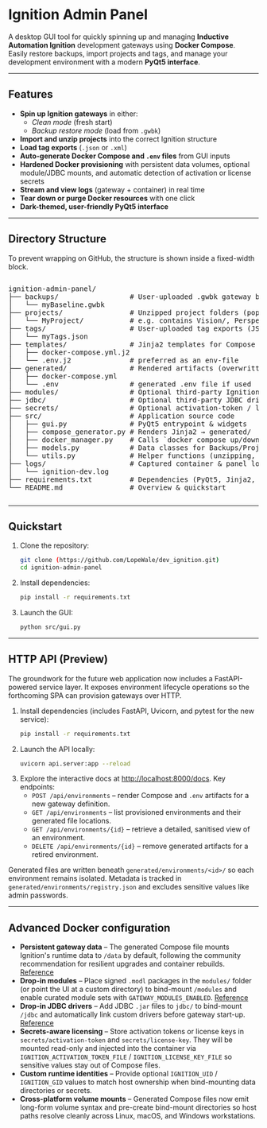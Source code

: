 # Ignition Admin Panel

A desktop GUI tool for quickly spinning up and managing **Inductive Automation Ignition** development gateways using **Docker Compose**.  
Easily restore backups, import projects and tags, and manage your development environment with a modern **PyQt5 interface**.

---

## Features

- **Spin up Ignition gateways** in either:
  - *Clean mode* (fresh start)
  - *Backup restore mode* (load from `.gwbk`)
- **Import and unzip projects** into the correct Ignition structure
- **Load tag exports** (`.json` or `.xml`)
- **Auto-generate Docker Compose and `.env` files** from GUI inputs
- **Hardened Docker provisioning** with persistent data volumes, optional module/JDBC mounts, and automatic detection of activation or license secrets
- **Stream and view logs** (gateway + container) in real time
- **Tear down or purge Docker resources** with one click
- **Dark-themed, user-friendly PyQt5 interface**

---

## Directory Structure

To prevent wrapping on GitHub, the structure is shown inside a fixed-width block.

<div style="overflow-x: auto; white-space: nowrap;">

<pre>
ignition-admin-panel/
├── backups/                 # User-uploaded .gwbk gateway backups
│   └── myBaseline.gwbk
├── projects/                # Unzipped project folders (populated by GUI)
│   └── MyProject/           # e.g. contains Vision/, Perspective/, scripts/, etc.
├── tags/                    # User-uploaded tag exports (JSON or XML)
│   └── myTags.json
├── templates/               # Jinja2 templates for Compose & env
│   ├── docker-compose.yml.j2
│   └── .env.j2              # preferred as an env-file
├── generated/               # Rendered artifacts (overwritten each run)
│   ├── docker-compose.yml
│   └── .env                 # generated .env file if used
├── modules/                 # Optional third-party Ignition modules (.modl)
├── jdbc/                    # Optional third-party JDBC drivers (.jar)
├── secrets/                 # Optional activation-token / license-key files
├── src/                     # Application source code
│   ├── gui.py               # PyQt5 entrypoint & widgets
│   ├── compose_generator.py # Renders Jinja2 → generated/
│   ├── docker_manager.py    # Calls `docker compose up/down`, streams logs
│   ├── models.py            # Data classes for Backups/Projects/Tags
│   └── utils.py             # Helper functions (unzipping, file ops)
├── logs/                    # Captured container & panel logs
│   └── ignition-dev.log
├── requirements.txt         # Dependencies (PyQt5, Jinja2, docker-py, PyYAML, etc.)
└── README.md                # Overview & quickstart
</pre>

</div>

---

## Quickstart

1. Clone the repository:
   ```bash
   git clone (https://github.com/LopeWale/dev_ignition.git)
   cd ignition-admin-panel
   ```
2. Install dependencies:
   ```bash
   pip install -r requirements.txt
   ```
3. Launch the GUI:
   ```bash
   python src/gui.py
   ```

---

## HTTP API (Preview)

The groundwork for the future web application now includes a FastAPI-powered service layer. It exposes environment lifecycle operations so the forthcoming SPA can provision gateways over HTTP.

1. Install dependencies (includes FastAPI, Uvicorn, and pytest for the new service):
   ```bash
   pip install -r requirements.txt
   ```
2. Launch the API locally:
   ```bash
   uvicorn api.server:app --reload
   ```
3. Explore the interactive docs at [http://localhost:8000/docs](http://localhost:8000/docs). Key endpoints:
   - `POST /api/environments` – render Compose and `.env` artifacts for a new gateway definition.
   - `GET /api/environments` – list provisioned environments and their generated file locations.
   - `GET /api/environments/{id}` – retrieve a detailed, sanitised view of an environment.
   - `DELETE /api/environments/{id}` – remove generated artifacts for a retired environment.

Generated files are written beneath `generated/environments/<id>/` so each environment remains isolated. Metadata is tracked in `generated/environments/registry.json` and excludes sensitive values like admin passwords.

---

## Advanced Docker configuration

- **Persistent gateway data** – The generated Compose file mounts Ignition's runtime data to `/data` by default, following the community recommendation for resilient upgrades and container rebuilds. [Reference](https://github.com/thirdgen88/ignition-docker/blob/main/docs/README.md#how-to-persist-gateway-data)
- **Drop-in modules** – Place signed `.modl` packages in the `modules/` folder (or point the UI at a custom directory) to bind-mount `/modules` and enable curated module sets with `GATEWAY_MODULES_ENABLED`. [Reference](https://github.com/thirdgen88/ignition-docker/blob/main/docs/README.md#how-to-enable-disable-default-modules)
- **Drop-in JDBC drivers** – Add JDBC `.jar` files to `jdbc/` to bind-mount `/jdbc` and automatically link custom drivers before gateway start-up. [Reference](https://github.com/thirdgen88/ignition-docker/blob/main/docs/README.md#how-to-integrate-third-party-jdbc-drivers)
- **Secrets-aware licensing** – Store activation tokens or license keys in `secrets/activation-token` and `secrets/license-key`. They will be mounted read-only and injected into the container via `IGNITION_ACTIVATION_TOKEN_FILE` / `IGNITION_LICENSE_KEY_FILE` so sensitive values stay out of Compose files.
- **Custom runtime identities** – Provide optional `IGNITION_UID` / `IGNITION_GID` values to match host ownership when bind-mounting data directories or secrets.
- **Cross-platform volume mounts** – Generated Compose files now emit long-form volume syntax and pre-create bind-mount directories so host paths resolve cleanly across Linux, macOS, and Windows workstations.

